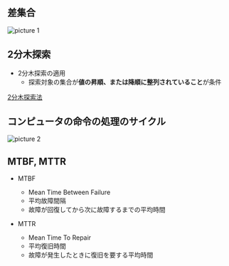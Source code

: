 ## 差集合
![picture 1](../../../../images/d33e0c49b2aeb9946b2cf0a176e8243062638fc00f663b4b1cf779700bb8b413.png)


## 2分木探索
- 2分木探索の適用
  - 探索対象の集合が**値の昇順、または降順に整列されていること**が条件

[2分木探索法](https://www.fe-siken.com/kakomon/29_haru/q7.html)


## コンピュータの命令の処理のサイクル

![picture 2](../../../../images/abe830e2482612742e646574ff8be241d23878a93fbc3ece4440a55f094e1d19.png)


## MTBF, MTTR
- MTBF
  - Mean Time Between Failure
  - 平均故障間隔
  - 故障が回復してから次に故障するまでの平均時間

- MTTR
  - Mean Time To Repair
  - 平均復旧時間
  - 故障が発生したときに復旧を要する平均時間
